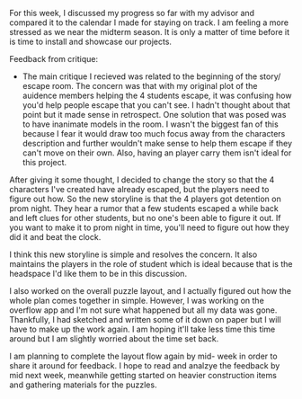 For this week, I discussed my progress so far with my advisor and compared it to the calendar I made for staying on track. I am feeling a more stressed as we near the midterm season. It is only a matter of time before it is time to install and showcase our projects. 

Feedback from critique:
* The main critique I recieved was related to the beginning of the story/ escape room. The concern was that with my original plot of the auidence members helping the 4 students escape, it was confusing how you'd help people escape that you can't see. I hadn't thought about that point but it made sense in retrospect. One solution that was posed was to have inanimate models in the room. I wasn't the biggest fan of this because I fear it would draw too much focus away from the characters description and further wouldn't make sense to help them escape if they can't move on their own. Also, having an player carry them isn't ideal for this project.

After giving it some thought, I decided to change the story so that the 4 characters I've created have already escaped, but the players need to figure out how. So the new storyline is that the 4 players got detention on prom night. They hear a rumor that a few students escaped a while back and left clues for other students, but no one's been able to figure it out. If you want to make it to prom night in time, you'll need to figure out how they did it and beat the clock.

I think this new storyline is simple and resolves the concern. It also maintains the players in the role of student which is ideal because that is the headspace I'd like them to be in this discussion. 

I also worked on the overall puzzle layout, and I actually figured out how the whole plan comes together in simple. However, I was working on the overflow app and I'm not sure what happened but all my data was gone. Thankfully, I had sketched and written some of it down on paper but I will have to make up the work again. I am hoping it'll take less time this time around but I am slightly worried about the time set back. 

I am planning to complete the layout flow again by mid- week in order to share it around for feedback. I hope to read and analzye the feedback by mid next week, meanwhile getting started on heavier construction items and gathering materials for the puzzles. 
